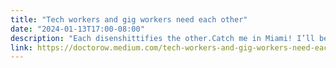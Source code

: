 ```yaml
---
title: "Tech workers and gig workers need each other"
date: "2024-01-13T17:00-08:00"
description: "Each disenshittifies the other.Catch me in Miami! I’ll be at Books and Books in Coral Gables on Jan 22 at 8PM.We’re living in the enshittocene, in which the forces of enshittification are turning everything from our cars to our streaming services to our dishwashers into thoroughly enshittifified piles of shit. Call it the Great Enshittening:https://pluralistic.net/2023/11/09/lead-me-not-into-temptation/#chamberlainHow did we arrive at this juncture? Is it the end of the zero rate interest policy? Was it that the companies that formerly made useful things that we valued underwent a change in leadership that drove them to make things worse? Is Mercury in retrograde?None of the above. There have been many junctures in which investors demanded higher returns from firms but were not able to force them to dramatically worsen their products. Moreover, the leaders now presiding over the rapid unscheduled disassembly of once-useful products are the same people who oversaw their golden age. As to Mercury? Well, I’m a Canc..."
link: https://doctorow.medium.com/tech-workers-and-gig-workers-need-each-other-f1996468cca3?source=rss-eba9888d741b------2
---
```

